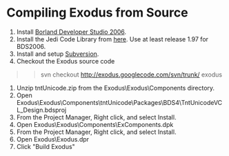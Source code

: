 # Compiling Exodus from Source #

  1. Install [Borland Developer Studio 2006](http://www.borland.com/delphi).
  1. Install the Jedi Code Library from [here](http://sourceforge.net/project/showfiles.php?group_id=47514). Use at least release 1.97 for BDS2006.
  1. Install and setup [Subversion](http://subversion.tigris.org/).
  1. Checkout the Exodus source code
> > svn checkout http://exodus.googlecode.com/svn/trunk/ exodus
  1. Unzip tntUnicode.zip from the Exodus\Exodus\Components directory.
  1. Open Exodus\Exodus\Components\tntUnicode\Packages\BDS4\TntUnicodeVCL\_Design.bdsproj
  1. From the Project Manager, Right click, and select Install.
  1. Open Exodus\Exodus\Components\ExComponents.dpk
  1. From the Project Manager, Right click, and select Install.
  1. Open Exodus\Exodus.dpr
  1. Click "Build Exodus"